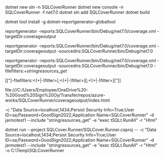 dotnet new sln -n SQLCoverRunner
dotnet new console -n SQLCoverRunner -f net7.0
dotnet sln add SQLCoverRunner
dotnet build



dotnet tool install -g dotnet-reportgenerator-globaltool

reportgenerator -reports:SQLCoverRunner/bin/Debug/net7.0/coverage.xml -targetDir:coverageoutput

reportgenerator -reports:SQLCoverRunner/bin/Debug/net7.0/coverage.xml -targetDir:coverageoutput -sourcedirs:SQLCoverRunner/bin/Debug/net7.0

reportgenerator -reports:SQLCoverRunner/bin/Debug/net7.0/coverage.xml -targetDir:coverageoutput -sourcedirs:SQLCoverRunner/bin/Debug/net7.0 -filefilters:+*stringresources_get*

[["]-filefilters:<(+|-)filter>[;<(+|-)filter>][;<(+|-)filter>]["]]

file:///C:/Users/Employee/OneDrive%20-%20Good%20Sign%20Oy/Transfer/repos/azure-works/SQLCoverRunner/coverageoutput/index.html


-c "Data Source=localhost,1434;Persist Security Info=True;User ID=sa;Password=GoodSign2022;Application Name=SQLCoverRunner" -d jarmotest1 --include "stringresources_get" -e "exec tSQLt.RunAll" -r "Html"


dotnet run --project SQLCover.Runner/SQLCover.Runner.csproj -- -c "Data Source=localhost,1434;Persist Security Info=True;User ID=sa;Password=GoodSign2022;Application Name=SQLCoverRunner" -d jarmotest1 --include "stringresources_get" -e "exec tSQLt.RunAll" -r "Html" -o C:\Temp\SQLCoverRunner


